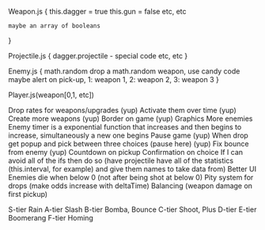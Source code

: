 Weapon.js {
    this.dagger = true
    this.gun = false
    etc, etc

    maybe an array of booleans
}

Projectile.js {
    dagger.projectile - special code
    etc, etc
}

Enemy.js {
    math.random drop a math.random weapon, use candy code
    maybe alert on pick-up, 1: weapon 1, 2: weapon 2, 3: weapon 3
}

Player.js(weapon[0,1, etc])

Drop rates for weapons/upgrades (yup)
Activate them over time (yup)
Create more weapons (yup)
Border on game (yup)
Graphics
More enemies
Enemy timer is a exponential function that increases and then begins to increase, simultaneously a new one begins
Pause game (yup)
When drop get popup and pick between three choices (pause here) (yup)
Fix bounce from enemy (yup)
Countdown on pickup
Confirmation on choice
If I can avoid all of the ifs then do so (have projectile have all of the statistics (this.interval, for example) and give them names to take data from)
Better UI
Enemies die when below 0 (not after being shot at below 0)
Pity system for drops (make odds increase with deltaTime)
Balancing (weapon damage on first pickup)


S-tier Rain
A-tier Slash
B-tier Bomba, Bounce
C-tier Shoot, Plus
D-tier
E-tier Boomerang
F-tier Homing